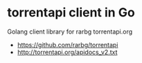 # torrentapi client in Go

Golang client library for rarbg torrentapi.org

* https://github.com/rarbg/torrentapi
* http://torrentapi.org/apidocs_v2.txt
